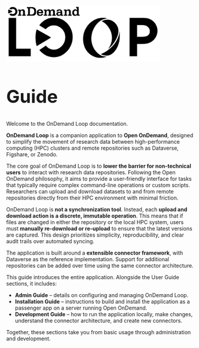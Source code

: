 # 
<style>
.md-content h1:first-of-type {
  display: none;
}
</style>

<div class="d-flex align-items-end w-100 text-start">
  <img
    src="assets/banner_black.png"
    alt="OnDemand Loop Banner"
    style="max-width: 100%;
           height: 150px;"
  >
  <h2 class="m-0 ms-3" style="font-size: 3rem; line-height: 1;">
    Guide
  </h2>
</div>

Welcome to the OnDemand Loop documentation.

**OnDemand Loop** is a companion application to **Open OnDemand**, designed to simplify the movement of research data between high-performance computing (HPC) clusters and remote repositories such as Dataverse, Figshare, or Zenodo.

The core goal of OnDemand Loop is to **lower the barrier for non-technical users** to interact with research data repositories. Following the Open OnDemand philosophy, it aims to provide a user-friendly interface for tasks that typically require complex command-line operations or custom scripts. Researchers can upload and download datasets to and from remote repositories directly from their HPC environment with minimal friction.

OnDemand Loop is **not a synchronization tool**. Instead, each **upload and download action is a discrete, immutable operation**. This means that if files are changed in either the repository or the local HPC system, users must **manually re-download or re-upload** to ensure that the latest versions are captured. This design prioritizes simplicity, reproducibility, and clear audit trails over automated syncing.

The application is built around a **extensible connector framework**, with Dataverse as the reference implementation. Support for additional repositories can be added over time using the same connector architecture.

This guide introduces the entire application. Alongside the User Guide sections, it includes:

- **Admin Guide** – details on configuring and managing OnDemand Loop.
- **Installation Guide** – instructions to build and install the application as a passenger app on a server running Open OnDemand.
- **Development Guide** – how to run the application locally, make changes, understand the connector architecture, and create new connectors.

Together, these sections take you from basic usage through administration and development.
